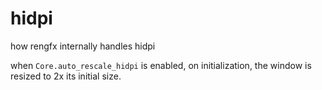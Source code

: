 
# hidpi

how rengfx internally handles hidpi

when `Core.auto_rescale_hidpi` is enabled, on initialization, the window is resized to 2x its initial size.
